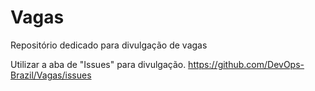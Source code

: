 # Vagas
Repositório dedicado para divulgação de vagas

Utilizar a aba de "Issues" para divulgação.
https://github.com/DevOps-Brazil/Vagas/issues
